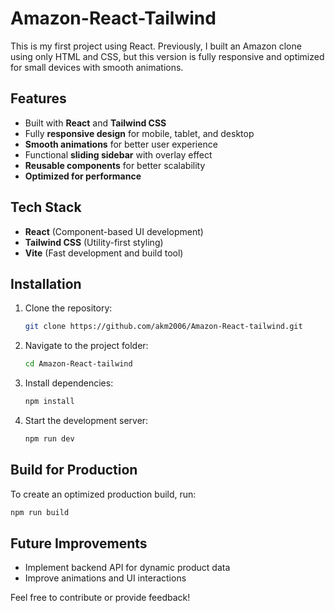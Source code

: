 # Amazon-React-Tailwind

This is my first project using React. Previously, I built an Amazon clone using only HTML and CSS, but this version is fully responsive and optimized for small devices with smooth animations.

## Features
- Built with **React** and **Tailwind CSS**
- Fully **responsive design** for mobile, tablet, and desktop
- **Smooth animations** for better user experience
- Functional **sliding sidebar** with overlay effect
- **Reusable components** for better scalability
- **Optimized for performance**

## Tech Stack
- **React** (Component-based UI development)
- **Tailwind CSS** (Utility-first styling)
- **Vite** (Fast development and build tool)

## Installation
1. Clone the repository:
   ```sh
   git clone https://github.com/akm2006/Amazon-React-tailwind.git
   ```
2. Navigate to the project folder:
   ```sh
   cd Amazon-React-tailwind
   ```
3. Install dependencies:
   ```sh
   npm install
   ```
4. Start the development server:
   ```sh
   npm run dev
   ```

## Build for Production
To create an optimized production build, run:
```sh
npm run build
```

## Future Improvements
- Implement backend API for dynamic product data
- Improve animations and UI interactions

Feel free to contribute or provide feedback!

